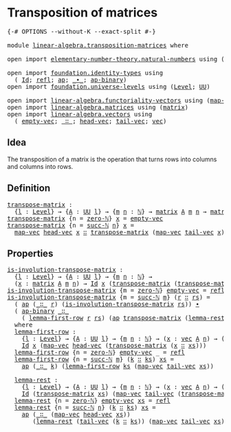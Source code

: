 # Transposition of matrices

<pre class="Agda"><a id="38" class="Symbol">{-#</a> <a id="42" class="Keyword">OPTIONS</a> <a id="50" class="Pragma">--without-K</a> <a id="62" class="Pragma">--exact-split</a> <a id="76" class="Symbol">#-}</a>

<a id="81" class="Keyword">module</a> <a id="88" href="linear-algebra.transposition-matrices.html" class="Module">linear-algebra.transposition-matrices</a> <a id="126" class="Keyword">where</a>

<a id="133" class="Keyword">open</a> <a id="138" class="Keyword">import</a> <a id="145" href="elementary-number-theory.natural-numbers.html" class="Module">elementary-number-theory.natural-numbers</a> <a id="186" class="Keyword">using</a> <a id="192" class="Symbol">(</a><a id="193" href="elementary-number-theory.natural-numbers.html#1444" class="Datatype">ℕ</a><a id="194" class="Symbol">;</a> <a id="196" href="elementary-number-theory.natural-numbers.html#1465" class="InductiveConstructor">zero-ℕ</a><a id="202" class="Symbol">;</a> <a id="204" href="elementary-number-theory.natural-numbers.html#1478" class="InductiveConstructor">succ-ℕ</a><a id="210" class="Symbol">)</a>

<a id="213" class="Keyword">open</a> <a id="218" class="Keyword">import</a> <a id="225" href="foundation.identity-types.html" class="Module">foundation.identity-types</a> <a id="251" class="Keyword">using</a>
  <a id="259" class="Symbol">(</a> <a id="261" href="foundation-core.identity-types.html#1754" class="Datatype">Id</a><a id="263" class="Symbol">;</a> <a id="265" href="foundation-core.identity-types.html#1807" class="InductiveConstructor">refl</a><a id="269" class="Symbol">;</a> <a id="271" href="foundation-core.identity-types.html#4017" class="Function">ap</a><a id="273" class="Symbol">;</a> <a id="275" href="foundation-core.identity-types.html#2412" class="Function Operator">_∙_</a><a id="278" class="Symbol">;</a> <a id="280" href="foundation-core.identity-types.html#7516" class="Function">ap-binary</a><a id="289" class="Symbol">)</a>
<a id="291" class="Keyword">open</a> <a id="296" class="Keyword">import</a> <a id="303" href="foundation.universe-levels.html" class="Module">foundation.universe-levels</a> <a id="330" class="Keyword">using</a> <a id="336" class="Symbol">(</a><a id="337" href="Agda.Primitive.html#597" class="Postulate">Level</a><a id="342" class="Symbol">;</a> <a id="344" href="foundation-core.universe-levels.html#222" class="Primitive">UU</a><a id="346" class="Symbol">)</a>

<a id="349" class="Keyword">open</a> <a id="354" class="Keyword">import</a> <a id="361" href="linear-algebra.functoriality-vectors.html" class="Module">linear-algebra.functoriality-vectors</a> <a id="398" class="Keyword">using</a> <a id="404" class="Symbol">(</a><a id="405" href="linear-algebra.functoriality-vectors.html#572" class="Function">map-vec</a><a id="412" class="Symbol">)</a>
<a id="414" class="Keyword">open</a> <a id="419" class="Keyword">import</a> <a id="426" href="linear-algebra.matrices.html" class="Module">linear-algebra.matrices</a> <a id="450" class="Keyword">using</a> <a id="456" class="Symbol">(</a><a id="457" href="linear-algebra.matrices.html#839" class="Function">matrix</a><a id="463" class="Symbol">)</a>
<a id="465" class="Keyword">open</a> <a id="470" class="Keyword">import</a> <a id="477" href="linear-algebra.vectors.html" class="Module">linear-algebra.vectors</a> <a id="500" class="Keyword">using</a>
  <a id="508" class="Symbol">(</a> <a id="510" href="linear-algebra.vectors.html#518" class="InductiveConstructor">empty-vec</a><a id="519" class="Symbol">;</a> <a id="521" href="linear-algebra.vectors.html#545" class="InductiveConstructor Operator">_∷_</a><a id="524" class="Symbol">;</a> <a id="526" href="linear-algebra.vectors.html#591" class="Function">head-vec</a><a id="534" class="Symbol">;</a> <a id="536" href="linear-algebra.vectors.html#678" class="Function">tail-vec</a><a id="544" class="Symbol">;</a> <a id="546" href="linear-algebra.vectors.html#472" class="Datatype">vec</a><a id="549" class="Symbol">)</a>
</pre>
## Idea

The transposition of a matrix is the operation that turns rows into columns and columns into rows.

## Definition

<pre class="Agda"><a id="transpose-matrix"></a><a id="688" href="linear-algebra.transposition-matrices.html#688" class="Function">transpose-matrix</a> <a id="705" class="Symbol">:</a>
  <a id="709" class="Symbol">{</a><a id="710" href="linear-algebra.transposition-matrices.html#710" class="Bound">l</a> <a id="712" class="Symbol">:</a> <a id="714" href="Agda.Primitive.html#597" class="Postulate">Level</a><a id="719" class="Symbol">}</a> <a id="721" class="Symbol">→</a> <a id="723" class="Symbol">{</a><a id="724" href="linear-algebra.transposition-matrices.html#724" class="Bound">A</a> <a id="726" class="Symbol">:</a> <a id="728" href="foundation-core.universe-levels.html#222" class="Primitive">UU</a> <a id="731" href="linear-algebra.transposition-matrices.html#710" class="Bound">l</a><a id="732" class="Symbol">}</a> <a id="734" class="Symbol">→</a> <a id="736" class="Symbol">{</a><a id="737" href="linear-algebra.transposition-matrices.html#737" class="Bound">m</a> <a id="739" href="linear-algebra.transposition-matrices.html#739" class="Bound">n</a> <a id="741" class="Symbol">:</a> <a id="743" href="elementary-number-theory.natural-numbers.html#1444" class="Datatype">ℕ</a><a id="744" class="Symbol">}</a> <a id="746" class="Symbol">→</a> <a id="748" href="linear-algebra.matrices.html#839" class="Function">matrix</a> <a id="755" href="linear-algebra.transposition-matrices.html#724" class="Bound">A</a> <a id="757" href="linear-algebra.transposition-matrices.html#737" class="Bound">m</a> <a id="759" href="linear-algebra.transposition-matrices.html#739" class="Bound">n</a> <a id="761" class="Symbol">→</a> <a id="763" href="linear-algebra.matrices.html#839" class="Function">matrix</a> <a id="770" href="linear-algebra.transposition-matrices.html#724" class="Bound">A</a> <a id="772" href="linear-algebra.transposition-matrices.html#739" class="Bound">n</a> <a id="774" href="linear-algebra.transposition-matrices.html#737" class="Bound">m</a>
<a id="776" href="linear-algebra.transposition-matrices.html#688" class="Function">transpose-matrix</a> <a id="793" class="Symbol">{</a><a id="794" class="Argument">n</a> <a id="796" class="Symbol">=</a> <a id="798" href="elementary-number-theory.natural-numbers.html#1465" class="InductiveConstructor">zero-ℕ</a><a id="804" class="Symbol">}</a> <a id="806" href="linear-algebra.transposition-matrices.html#806" class="Bound">x</a> <a id="808" class="Symbol">=</a> <a id="810" href="linear-algebra.vectors.html#518" class="InductiveConstructor">empty-vec</a>
<a id="820" href="linear-algebra.transposition-matrices.html#688" class="Function">transpose-matrix</a> <a id="837" class="Symbol">{</a><a id="838" class="Argument">n</a> <a id="840" class="Symbol">=</a> <a id="842" href="elementary-number-theory.natural-numbers.html#1478" class="InductiveConstructor">succ-ℕ</a> <a id="849" href="linear-algebra.transposition-matrices.html#849" class="Bound">n</a><a id="850" class="Symbol">}</a> <a id="852" href="linear-algebra.transposition-matrices.html#852" class="Bound">x</a> <a id="854" class="Symbol">=</a>
  <a id="858" href="linear-algebra.functoriality-vectors.html#572" class="Function">map-vec</a> <a id="866" href="linear-algebra.vectors.html#591" class="Function">head-vec</a> <a id="875" href="linear-algebra.transposition-matrices.html#852" class="Bound">x</a> <a id="877" href="linear-algebra.vectors.html#545" class="InductiveConstructor Operator">∷</a> <a id="879" href="linear-algebra.transposition-matrices.html#688" class="Function">transpose-matrix</a> <a id="896" class="Symbol">(</a><a id="897" href="linear-algebra.functoriality-vectors.html#572" class="Function">map-vec</a> <a id="905" href="linear-algebra.vectors.html#678" class="Function">tail-vec</a> <a id="914" href="linear-algebra.transposition-matrices.html#852" class="Bound">x</a><a id="915" class="Symbol">)</a>
</pre>
## Properties

<pre class="Agda"><a id="is-involution-transpose-matrix"></a><a id="945" href="linear-algebra.transposition-matrices.html#945" class="Function">is-involution-transpose-matrix</a> <a id="976" class="Symbol">:</a>
  <a id="980" class="Symbol">{</a><a id="981" href="linear-algebra.transposition-matrices.html#981" class="Bound">l</a> <a id="983" class="Symbol">:</a> <a id="985" href="Agda.Primitive.html#597" class="Postulate">Level</a><a id="990" class="Symbol">}</a> <a id="992" class="Symbol">→</a> <a id="994" class="Symbol">{</a><a id="995" href="linear-algebra.transposition-matrices.html#995" class="Bound">A</a> <a id="997" class="Symbol">:</a> <a id="999" href="foundation-core.universe-levels.html#222" class="Primitive">UU</a> <a id="1002" href="linear-algebra.transposition-matrices.html#981" class="Bound">l</a><a id="1003" class="Symbol">}</a> <a id="1005" class="Symbol">→</a> <a id="1007" class="Symbol">{</a><a id="1008" href="linear-algebra.transposition-matrices.html#1008" class="Bound">m</a> <a id="1010" href="linear-algebra.transposition-matrices.html#1010" class="Bound">n</a> <a id="1012" class="Symbol">:</a> <a id="1014" href="elementary-number-theory.natural-numbers.html#1444" class="Datatype">ℕ</a><a id="1015" class="Symbol">}</a> <a id="1017" class="Symbol">→</a>
  <a id="1021" class="Symbol">(</a><a id="1022" href="linear-algebra.transposition-matrices.html#1022" class="Bound">x</a> <a id="1024" class="Symbol">:</a> <a id="1026" href="linear-algebra.matrices.html#839" class="Function">matrix</a> <a id="1033" href="linear-algebra.transposition-matrices.html#995" class="Bound">A</a> <a id="1035" href="linear-algebra.transposition-matrices.html#1008" class="Bound">m</a> <a id="1037" href="linear-algebra.transposition-matrices.html#1010" class="Bound">n</a><a id="1038" class="Symbol">)</a> <a id="1040" class="Symbol">→</a> <a id="1042" href="foundation-core.identity-types.html#1754" class="Datatype">Id</a> <a id="1045" href="linear-algebra.transposition-matrices.html#1022" class="Bound">x</a> <a id="1047" class="Symbol">(</a><a id="1048" href="linear-algebra.transposition-matrices.html#688" class="Function">transpose-matrix</a> <a id="1065" class="Symbol">(</a><a id="1066" href="linear-algebra.transposition-matrices.html#688" class="Function">transpose-matrix</a> <a id="1083" href="linear-algebra.transposition-matrices.html#1022" class="Bound">x</a><a id="1084" class="Symbol">))</a>
<a id="1087" href="linear-algebra.transposition-matrices.html#945" class="Function">is-involution-transpose-matrix</a> <a id="1118" class="Symbol">{</a><a id="1119" class="Argument">m</a> <a id="1121" class="Symbol">=</a> <a id="1123" href="elementary-number-theory.natural-numbers.html#1465" class="InductiveConstructor">zero-ℕ</a><a id="1129" class="Symbol">}</a> <a id="1131" href="linear-algebra.vectors.html#518" class="InductiveConstructor">empty-vec</a> <a id="1141" class="Symbol">=</a> <a id="1143" href="foundation-core.identity-types.html#1807" class="InductiveConstructor">refl</a>
<a id="1148" href="linear-algebra.transposition-matrices.html#945" class="Function">is-involution-transpose-matrix</a> <a id="1179" class="Symbol">{</a><a id="1180" class="Argument">m</a> <a id="1182" class="Symbol">=</a> <a id="1184" href="elementary-number-theory.natural-numbers.html#1478" class="InductiveConstructor">succ-ℕ</a> <a id="1191" href="linear-algebra.transposition-matrices.html#1191" class="Bound">m</a><a id="1192" class="Symbol">}</a> <a id="1194" class="Symbol">(</a><a id="1195" href="linear-algebra.transposition-matrices.html#1195" class="Bound">r</a> <a id="1197" href="linear-algebra.vectors.html#545" class="InductiveConstructor Operator">∷</a> <a id="1199" href="linear-algebra.transposition-matrices.html#1199" class="Bound">rs</a><a id="1201" class="Symbol">)</a> <a id="1203" class="Symbol">=</a>
  <a id="1207" class="Symbol">(</a> <a id="1209" href="foundation-core.identity-types.html#4017" class="Function">ap</a> <a id="1212" class="Symbol">(</a><a id="1213" href="linear-algebra.vectors.html#545" class="InductiveConstructor Operator">_∷_</a> <a id="1217" href="linear-algebra.transposition-matrices.html#1195" class="Bound">r</a><a id="1218" class="Symbol">)</a> <a id="1220" class="Symbol">(</a><a id="1221" href="linear-algebra.transposition-matrices.html#945" class="Function">is-involution-transpose-matrix</a> <a id="1252" href="linear-algebra.transposition-matrices.html#1199" class="Bound">rs</a><a id="1254" class="Symbol">))</a> <a id="1257" href="foundation-core.identity-types.html#2412" class="Function Operator">∙</a>
  <a id="1261" class="Symbol">(</a> <a id="1263" href="foundation-core.identity-types.html#7516" class="Function">ap-binary</a> <a id="1273" href="linear-algebra.vectors.html#545" class="InductiveConstructor Operator">_∷_</a>
    <a id="1281" class="Symbol">(</a> <a id="1283" href="linear-algebra.transposition-matrices.html#1356" class="Function">lemma-first-row</a> <a id="1299" href="linear-algebra.transposition-matrices.html#1195" class="Bound">r</a> <a id="1301" href="linear-algebra.transposition-matrices.html#1199" class="Bound">rs</a><a id="1303" class="Symbol">)</a> <a id="1305" class="Symbol">(</a><a id="1306" href="foundation-core.identity-types.html#4017" class="Function">ap</a> <a id="1309" href="linear-algebra.transposition-matrices.html#688" class="Function">transpose-matrix</a> <a id="1326" class="Symbol">(</a><a id="1327" href="linear-algebra.transposition-matrices.html#1669" class="Function">lemma-rest</a> <a id="1338" href="linear-algebra.transposition-matrices.html#1195" class="Bound">r</a> <a id="1340" href="linear-algebra.transposition-matrices.html#1199" class="Bound">rs</a><a id="1342" class="Symbol">)))</a>
  <a id="1348" class="Keyword">where</a>
  <a id="1356" href="linear-algebra.transposition-matrices.html#1356" class="Function">lemma-first-row</a> <a id="1372" class="Symbol">:</a>
    <a id="1378" class="Symbol">{</a><a id="1379" href="linear-algebra.transposition-matrices.html#1379" class="Bound">l</a> <a id="1381" class="Symbol">:</a> <a id="1383" href="Agda.Primitive.html#597" class="Postulate">Level</a><a id="1388" class="Symbol">}</a> <a id="1390" class="Symbol">→</a> <a id="1392" class="Symbol">{</a><a id="1393" href="linear-algebra.transposition-matrices.html#1393" class="Bound">A</a> <a id="1395" class="Symbol">:</a> <a id="1397" href="foundation-core.universe-levels.html#222" class="Primitive">UU</a> <a id="1400" href="linear-algebra.transposition-matrices.html#1379" class="Bound">l</a><a id="1401" class="Symbol">}</a> <a id="1403" class="Symbol">→</a> <a id="1405" class="Symbol">{</a><a id="1406" href="linear-algebra.transposition-matrices.html#1406" class="Bound">m</a> <a id="1408" href="linear-algebra.transposition-matrices.html#1408" class="Bound">n</a> <a id="1410" class="Symbol">:</a> <a id="1412" href="elementary-number-theory.natural-numbers.html#1444" class="Datatype">ℕ</a><a id="1413" class="Symbol">}</a> <a id="1415" class="Symbol">→</a> <a id="1417" class="Symbol">(</a><a id="1418" href="linear-algebra.transposition-matrices.html#1418" class="Bound">x</a> <a id="1420" class="Symbol">:</a> <a id="1422" href="linear-algebra.vectors.html#472" class="Datatype">vec</a> <a id="1426" href="linear-algebra.transposition-matrices.html#1393" class="Bound">A</a> <a id="1428" href="linear-algebra.transposition-matrices.html#1408" class="Bound">n</a><a id="1429" class="Symbol">)</a> <a id="1431" class="Symbol">→</a> <a id="1433" class="Symbol">(</a><a id="1434" href="linear-algebra.transposition-matrices.html#1434" class="Bound">xs</a> <a id="1437" class="Symbol">:</a> <a id="1439" href="linear-algebra.matrices.html#839" class="Function">matrix</a> <a id="1446" href="linear-algebra.transposition-matrices.html#1393" class="Bound">A</a> <a id="1448" href="linear-algebra.transposition-matrices.html#1406" class="Bound">m</a> <a id="1450" href="linear-algebra.transposition-matrices.html#1408" class="Bound">n</a><a id="1451" class="Symbol">)</a> <a id="1453" class="Symbol">→</a>
    <a id="1459" href="foundation-core.identity-types.html#1754" class="Datatype">Id</a> <a id="1462" href="linear-algebra.transposition-matrices.html#1418" class="Bound">x</a> <a id="1464" class="Symbol">(</a><a id="1465" href="linear-algebra.functoriality-vectors.html#572" class="Function">map-vec</a> <a id="1473" href="linear-algebra.vectors.html#591" class="Function">head-vec</a> <a id="1482" class="Symbol">(</a><a id="1483" href="linear-algebra.transposition-matrices.html#688" class="Function">transpose-matrix</a> <a id="1500" class="Symbol">(</a><a id="1501" href="linear-algebra.transposition-matrices.html#1418" class="Bound">x</a> <a id="1503" href="linear-algebra.vectors.html#545" class="InductiveConstructor Operator">∷</a> <a id="1505" href="linear-algebra.transposition-matrices.html#1434" class="Bound">xs</a><a id="1507" class="Symbol">)))</a>
  <a id="1513" href="linear-algebra.transposition-matrices.html#1356" class="Function">lemma-first-row</a> <a id="1529" class="Symbol">{</a><a id="1530" class="Argument">n</a> <a id="1532" class="Symbol">=</a> <a id="1534" href="elementary-number-theory.natural-numbers.html#1465" class="InductiveConstructor">zero-ℕ</a><a id="1540" class="Symbol">}</a> <a id="1542" href="linear-algebra.vectors.html#518" class="InductiveConstructor">empty-vec</a> <a id="1552" class="Symbol">_</a> <a id="1554" class="Symbol">=</a> <a id="1556" href="foundation-core.identity-types.html#1807" class="InductiveConstructor">refl</a>
  <a id="1563" href="linear-algebra.transposition-matrices.html#1356" class="Function">lemma-first-row</a> <a id="1579" class="Symbol">{</a><a id="1580" class="Argument">n</a> <a id="1582" class="Symbol">=</a> <a id="1584" href="elementary-number-theory.natural-numbers.html#1478" class="InductiveConstructor">succ-ℕ</a> <a id="1591" href="linear-algebra.transposition-matrices.html#1591" class="Bound">m</a><a id="1592" class="Symbol">}</a> <a id="1594" class="Symbol">(</a><a id="1595" href="linear-algebra.transposition-matrices.html#1595" class="Bound">k</a> <a id="1597" href="linear-algebra.vectors.html#545" class="InductiveConstructor Operator">∷</a> <a id="1599" href="linear-algebra.transposition-matrices.html#1599" class="Bound">ks</a><a id="1601" class="Symbol">)</a> <a id="1603" href="linear-algebra.transposition-matrices.html#1603" class="Bound">xs</a> <a id="1606" class="Symbol">=</a>
    <a id="1612" href="foundation-core.identity-types.html#4017" class="Function">ap</a> <a id="1615" class="Symbol">(</a><a id="1616" href="linear-algebra.vectors.html#545" class="InductiveConstructor Operator">_∷_</a> <a id="1620" href="linear-algebra.transposition-matrices.html#1595" class="Bound">k</a><a id="1621" class="Symbol">)</a> <a id="1623" class="Symbol">(</a><a id="1624" href="linear-algebra.transposition-matrices.html#1356" class="Function">lemma-first-row</a> <a id="1640" href="linear-algebra.transposition-matrices.html#1599" class="Bound">ks</a> <a id="1643" class="Symbol">(</a><a id="1644" href="linear-algebra.functoriality-vectors.html#572" class="Function">map-vec</a> <a id="1652" href="linear-algebra.vectors.html#678" class="Function">tail-vec</a> <a id="1661" href="linear-algebra.transposition-matrices.html#1603" class="Bound">xs</a><a id="1663" class="Symbol">))</a>

  <a id="1669" href="linear-algebra.transposition-matrices.html#1669" class="Function">lemma-rest</a> <a id="1680" class="Symbol">:</a>
    <a id="1686" class="Symbol">{</a><a id="1687" href="linear-algebra.transposition-matrices.html#1687" class="Bound">l</a> <a id="1689" class="Symbol">:</a> <a id="1691" href="Agda.Primitive.html#597" class="Postulate">Level</a><a id="1696" class="Symbol">}</a> <a id="1698" class="Symbol">→</a> <a id="1700" class="Symbol">{</a><a id="1701" href="linear-algebra.transposition-matrices.html#1701" class="Bound">A</a> <a id="1703" class="Symbol">:</a> <a id="1705" href="foundation-core.universe-levels.html#222" class="Primitive">UU</a> <a id="1708" href="linear-algebra.transposition-matrices.html#1687" class="Bound">l</a><a id="1709" class="Symbol">}</a> <a id="1711" class="Symbol">→</a> <a id="1713" class="Symbol">{</a><a id="1714" href="linear-algebra.transposition-matrices.html#1714" class="Bound">m</a> <a id="1716" href="linear-algebra.transposition-matrices.html#1716" class="Bound">n</a> <a id="1718" class="Symbol">:</a> <a id="1720" href="elementary-number-theory.natural-numbers.html#1444" class="Datatype">ℕ</a><a id="1721" class="Symbol">}</a> <a id="1723" class="Symbol">→</a> <a id="1725" class="Symbol">(</a><a id="1726" href="linear-algebra.transposition-matrices.html#1726" class="Bound">x</a> <a id="1728" class="Symbol">:</a> <a id="1730" href="linear-algebra.vectors.html#472" class="Datatype">vec</a> <a id="1734" href="linear-algebra.transposition-matrices.html#1701" class="Bound">A</a> <a id="1736" href="linear-algebra.transposition-matrices.html#1716" class="Bound">n</a><a id="1737" class="Symbol">)</a> <a id="1739" class="Symbol">→</a> <a id="1741" class="Symbol">(</a><a id="1742" href="linear-algebra.transposition-matrices.html#1742" class="Bound">xs</a> <a id="1745" class="Symbol">:</a> <a id="1747" href="linear-algebra.matrices.html#839" class="Function">matrix</a> <a id="1754" href="linear-algebra.transposition-matrices.html#1701" class="Bound">A</a> <a id="1756" href="linear-algebra.transposition-matrices.html#1714" class="Bound">m</a> <a id="1758" href="linear-algebra.transposition-matrices.html#1716" class="Bound">n</a><a id="1759" class="Symbol">)</a> <a id="1761" class="Symbol">→</a>
    <a id="1767" href="foundation-core.identity-types.html#1754" class="Datatype">Id</a> <a id="1770" class="Symbol">(</a><a id="1771" href="linear-algebra.transposition-matrices.html#688" class="Function">transpose-matrix</a> <a id="1788" href="linear-algebra.transposition-matrices.html#1742" class="Bound">xs</a><a id="1790" class="Symbol">)</a> <a id="1792" class="Symbol">(</a><a id="1793" href="linear-algebra.functoriality-vectors.html#572" class="Function">map-vec</a> <a id="1801" href="linear-algebra.vectors.html#678" class="Function">tail-vec</a> <a id="1810" class="Symbol">(</a><a id="1811" href="linear-algebra.transposition-matrices.html#688" class="Function">transpose-matrix</a> <a id="1828" class="Symbol">(</a><a id="1829" href="linear-algebra.transposition-matrices.html#1726" class="Bound">x</a> <a id="1831" href="linear-algebra.vectors.html#545" class="InductiveConstructor Operator">∷</a> <a id="1833" href="linear-algebra.transposition-matrices.html#1742" class="Bound">xs</a><a id="1835" class="Symbol">)))</a>
  <a id="1841" href="linear-algebra.transposition-matrices.html#1669" class="Function">lemma-rest</a> <a id="1852" class="Symbol">{</a><a id="1853" class="Argument">n</a> <a id="1855" class="Symbol">=</a> <a id="1857" href="elementary-number-theory.natural-numbers.html#1465" class="InductiveConstructor">zero-ℕ</a><a id="1863" class="Symbol">}</a> <a id="1865" href="linear-algebra.vectors.html#518" class="InductiveConstructor">empty-vec</a> <a id="1875" href="linear-algebra.transposition-matrices.html#1875" class="Bound">xs</a> <a id="1878" class="Symbol">=</a> <a id="1880" href="foundation-core.identity-types.html#1807" class="InductiveConstructor">refl</a>
  <a id="1887" href="linear-algebra.transposition-matrices.html#1669" class="Function">lemma-rest</a> <a id="1898" class="Symbol">{</a><a id="1899" class="Argument">n</a> <a id="1901" class="Symbol">=</a> <a id="1903" href="elementary-number-theory.natural-numbers.html#1478" class="InductiveConstructor">succ-ℕ</a> <a id="1910" href="linear-algebra.transposition-matrices.html#1910" class="Bound">n</a><a id="1911" class="Symbol">}</a> <a id="1913" class="Symbol">(</a><a id="1914" href="linear-algebra.transposition-matrices.html#1914" class="Bound">k</a> <a id="1916" href="linear-algebra.vectors.html#545" class="InductiveConstructor Operator">∷</a> <a id="1918" href="linear-algebra.transposition-matrices.html#1918" class="Bound">ks</a><a id="1920" class="Symbol">)</a> <a id="1922" href="linear-algebra.transposition-matrices.html#1922" class="Bound">xs</a> <a id="1925" class="Symbol">=</a>
    <a id="1931" href="foundation-core.identity-types.html#4017" class="Function">ap</a> <a id="1934" class="Symbol">(</a><a id="1935" href="linear-algebra.vectors.html#545" class="InductiveConstructor Operator">_∷_</a> <a id="1939" class="Symbol">(</a><a id="1940" href="linear-algebra.functoriality-vectors.html#572" class="Function">map-vec</a> <a id="1948" href="linear-algebra.vectors.html#591" class="Function">head-vec</a> <a id="1957" href="linear-algebra.transposition-matrices.html#1922" class="Bound">xs</a><a id="1959" class="Symbol">))</a>
       <a id="1969" class="Symbol">(</a><a id="1970" href="linear-algebra.transposition-matrices.html#1669" class="Function">lemma-rest</a> <a id="1981" class="Symbol">(</a><a id="1982" href="linear-algebra.vectors.html#678" class="Function">tail-vec</a> <a id="1991" class="Symbol">(</a><a id="1992" href="linear-algebra.transposition-matrices.html#1914" class="Bound">k</a> <a id="1994" href="linear-algebra.vectors.html#545" class="InductiveConstructor Operator">∷</a> <a id="1996" href="linear-algebra.transposition-matrices.html#1918" class="Bound">ks</a><a id="1998" class="Symbol">))</a> <a id="2001" class="Symbol">(</a><a id="2002" href="linear-algebra.functoriality-vectors.html#572" class="Function">map-vec</a> <a id="2010" href="linear-algebra.vectors.html#678" class="Function">tail-vec</a> <a id="2019" href="linear-algebra.transposition-matrices.html#1922" class="Bound">xs</a><a id="2021" class="Symbol">))</a>
</pre>